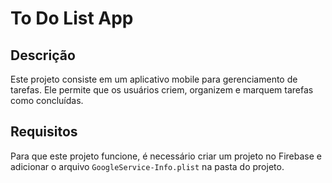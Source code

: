 # To Do List App

## Descrição

Este projeto consiste em um aplicativo mobile para gerenciamento de tarefas. Ele permite que os usuários criem, organizem e marquem tarefas como concluídas.

## Requisitos

Para que este projeto funcione, é necessário criar um projeto no Firebase e adicionar o arquivo `GoogleService-Info.plist` na pasta do projeto.
